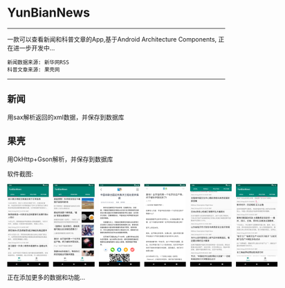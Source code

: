 # YunBianNews
--------------
一款可以查看新闻和科普文章的App,基于Android Architecture Components, 正在进一步开发中...
    
    新闻数据来源: 新华网RSS
    科普文章来源: 果壳网
--------------
## 新闻
用sax解析返回的xml数据，并保存到数据库

## 果壳
用OkHttp+Gson解析，并保存到数据库

软件截图:<br>
<div style="display:flex;" >
    <img src="app/screenshot/news.png" width="19%" >
    <img style="margin-left:10px;" src="app/screenshot/guokr.png" width="19%" >
    <img style="margin-left:10px;" src="app/screenshot/news_detail.png" width="19%" >
    <img style="margin-left:10px;" src="app/screenshot/guokr_detail.png" width="19%" >
    <br/>
    <img style="margin-left:10px;" src="app/screenshot/hidden.png" width="19%" >
    <img style="margin-left:10px;" src="app/screenshot/refreshing.png" width="19%" >
</div>

正在添加更多的数据和功能...
